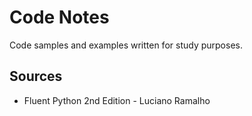 # Code Notes

Code samples and examples written for study purposes.

## Sources

- Fluent Python 2nd Edition - Luciano Ramalho

